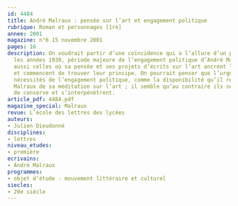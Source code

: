 ```yaml
---
id: 4484
title: André Malraux : pensée sur l’art et engagement politique
rubrique: Roman et personnages [1re]
annee: 2001
magazine: n°6 15 novembre 2001
pages: 16
description: On voudrait partir d’une coïncidence qui a l’allure d’un paradoxe :
  les années 1930, période majeure de l’engagement politique d’André Malraux, sont
  aussi celles où sa pensée et ses projets d’écrits sur l’art ancrent leur genèse
  et commencent de trouver leur principe. On pourrait penser que l’urgence et les
  nécessités de l’engagement politique, comme la disponibilité qu’il réclame, écartent
  Malraux de sa méditation sur l’art ; il semble qu’au contraire ils se construisent
  de conserve et s’interpénètrent.
article_pdf: 4484.pdf
magazine_special: Malraux
revue: L’école des lettres des lycées
auteurs:
- Julien Dieudonné
disciplines:
- lettres
niveau_etudes:
- première
ecrivains:
- André Malraux
programmes:
- objet d’étude - mouvement littéraire et culturel
siecles:
- 20e siècle
---
```

